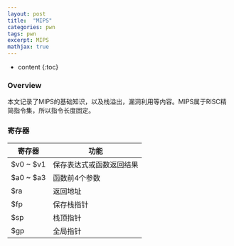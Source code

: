 ```yaml
---
layout: post
title:  "MIPS"
categories: pwn
tags: pwn 
excerpt: MIPS 
mathjax: true
---
```


* content
{:toc}

### Overview
本文记录了MIPS的基础知识，以及栈溢出，漏洞利用等内容。MIPS属于RISC精简指令集，所以指令长度固定。

### 寄存器

|寄存器|功能|
| ---- | ---- |
|$v0 ~ $v1|保存表达式或函数返回结果|
|$a0 ~ $a3|函数前4个参数|
| $ra | 返回地址 |
|$fp|保存栈指针|
|$sp|栈顶指针|
|$gp|全局指针|

### 